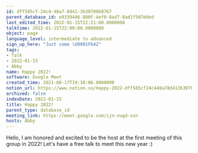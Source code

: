 ```yaml
---
id: dff585cf-24c4-48a7-8d41-3b30708b0767
parent_database_id: e9339446-880f-4ef0-8ad7-8ad1f507dded
last_edited_time: 2022-01-15T22:21:00.0000000
talktime: 2022-01-15T22:00:00.0000000
object: page
language_level: intermediate to advanced
sign_up_here: "Just come \U0001F642"
tags:
- Talk
- 2022-01-15
- Abby
name: Happy 2022!
software: Google Meet
created_time: 2021-08-17T19:10:00.0000000
notion_url: https://www.notion.so/Happy-2022-dff585cf24c448a78d413b30708b0767
archived: false
indexDate: 2022-01-15
title: Happy 2022!
parent_type: database_id
meeting_link: https://meet.google.com/ijn-vugd-osn
hosts: Abby
---
```


Hello, I am honored and excited to be the host at the first meeting of this group in 2022! Let's have a free talk to meet this new year :)





